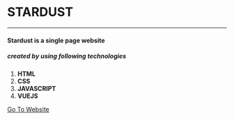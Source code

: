 # **STARDUST**
---
#### **Stardust is a single page website**
 ##### created by using following technologies
1. **HTML**
2. **CSS**
3. **JAVASCRIPT**
4. **VUEJS**

[Go To Website](https://angry-fermi-020fd7.netlify.com)

